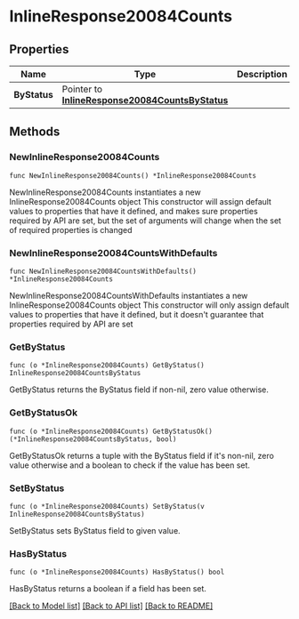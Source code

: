 # InlineResponse20084Counts

## Properties

Name | Type | Description | Notes
------------ | ------------- | ------------- | -------------
**ByStatus** | Pointer to [**InlineResponse20084CountsByStatus**](InlineResponse20084CountsByStatus.md) |  | [optional] 

## Methods

### NewInlineResponse20084Counts

`func NewInlineResponse20084Counts() *InlineResponse20084Counts`

NewInlineResponse20084Counts instantiates a new InlineResponse20084Counts object
This constructor will assign default values to properties that have it defined,
and makes sure properties required by API are set, but the set of arguments
will change when the set of required properties is changed

### NewInlineResponse20084CountsWithDefaults

`func NewInlineResponse20084CountsWithDefaults() *InlineResponse20084Counts`

NewInlineResponse20084CountsWithDefaults instantiates a new InlineResponse20084Counts object
This constructor will only assign default values to properties that have it defined,
but it doesn't guarantee that properties required by API are set

### GetByStatus

`func (o *InlineResponse20084Counts) GetByStatus() InlineResponse20084CountsByStatus`

GetByStatus returns the ByStatus field if non-nil, zero value otherwise.

### GetByStatusOk

`func (o *InlineResponse20084Counts) GetByStatusOk() (*InlineResponse20084CountsByStatus, bool)`

GetByStatusOk returns a tuple with the ByStatus field if it's non-nil, zero value otherwise
and a boolean to check if the value has been set.

### SetByStatus

`func (o *InlineResponse20084Counts) SetByStatus(v InlineResponse20084CountsByStatus)`

SetByStatus sets ByStatus field to given value.

### HasByStatus

`func (o *InlineResponse20084Counts) HasByStatus() bool`

HasByStatus returns a boolean if a field has been set.


[[Back to Model list]](../README.md#documentation-for-models) [[Back to API list]](../README.md#documentation-for-api-endpoints) [[Back to README]](../README.md)


